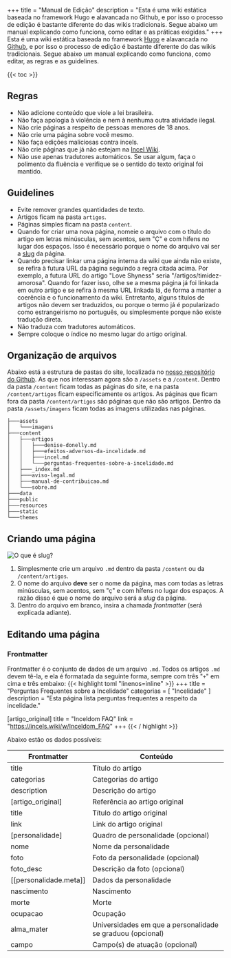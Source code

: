 +++
title = "Manual de Edição"
description = "Esta é uma wiki estática baseada no framework Hugo e alavancada no Github, e por isso o processo de edição é bastante diferente do das wikis tradicionais. Segue abaixo um manual explicando como funciona, como editar e as práticas exigidas."
+++
Esta é uma wiki estática baseada no framework [Hugo](https://gohugo.io/) e alavancada no [Github](https://github.com/), e por isso o processo de edição é bastante diferente do das wikis tradicionais. Segue abaixo um manual explicando como funciona, como editar, as regras e as guidelines.

{{< toc >}}

## Regras
* Não adicione conteúdo que viole a lei brasileira.
* Não faça apologia à violência e nem à nenhuma outra atividade ilegal.
* Não crie páginas a respeito de pessoas menores de 18 anos.
* Não crie uma página sobre você mesmo.
* Não faça edições maliciosas contra incels.
* Não crie páginas que já não estejam na [Incel Wiki](https://incels.wiki).
* Não use apenas tradutores automáticos. Se usar algum, faça o polimento da fluência e verifique se o sentido do texto original foi mantido.

## Guidelines
* Evite remover grandes quantidades de texto.
* Artigos ficam na pasta `artigos`.
* Páginas simples ficam na pasta `content`.
* Quando for criar uma nova página, nomeie o arquivo com o título do artigo em letras minúsculas, sem acentos, sem "Ç" e com hífens no lugar dos espaços. Isso é necessário porque o nome do arquivo vai ser a [slug](https://pt.m.wikipedia.org/wiki/Slug_(programa%C3%A7%C3%A3o)) da página.
* Quando precisar linkar uma página interna da wiki que ainda não existe, se refira à futura URL da página seguindo a regra citada acima. Por exemplo, a futura URL do artigo "Love Shyness" seria "/artigos/timidez-amorosa". Quando for fazer isso, olhe se a mesma página já foi linkada em outro artigo e se refira à mesma URL linkada lá, de forma a manter a coerência e o funcionamento da wiki. Entretanto, alguns títulos de artigos não devem ser traduzidos, ou porque o termo já é popularizado como estrangeirismo no português, ou simplesmente porque não existe tradução direta.
* Não traduza com tradutores automáticos.
* Sempre coloque o índice no mesmo lugar do artigo original.

## Organização de arquivos
Abaixo está a estrutura de pastas do site, localizada no [nosso repositório do Github](https://github.com/aUnuser/Incel-Wiki-Brasil). As que nos interessam agora são a `/assets` e a `/content`. Dentro da pasta `/content` ficam todas as páginas do site, e na pasta `/content/artigos` ficam especificamente os artigos. As páginas que ficam fora da pasta `/content/artigos` são páginas que não são artigos. Dentro da pasta `/assets/imagens` ficam todas as imagens utilizadas nas páginas.
```
├───assets
│   └───imagens
├───content
│   ├───artigos
│   │   ├───denise-donelly.md
│   │   ├───efeitos-adversos-da-incelidade.md
│   │   ├───incel.md
│   │   └───perguntas-frequentes-sobre-a-incelidade.md
│   ├───_index.md
│   ├───aviso-legal.md
│   ├───manual-de-contribuicao.md
│   └───sobre.md
├───data
├───public
├───resources
├───static
└───themes
```

## Criando uma página
![O que é slug?](imagens/o-que-e-slug.jpg "desktop-right")

1. Simplesmente crie um arquivo `.md` dentro da pasta `/content` ou da `/content/artigos`.
2. O nome do arquivo **deve** ser o nome da página, mas com todas as letras minúsculas, sem acentos, sem "ç" e com hífens no lugar dos espaços. A razão disso é que o nome do arquivo será a *slug* da página.
3. Dentro do arquivo em branco, insira a chamada *frontmatter* (será explicada adiante).

## Editando uma página
### Frontmatter
Frontmatter é o conjunto de dados de um arquivo `.md`. Todos os artigos `.md` devem tê-la, e ela é formatada da seguinte forma, sempre com três "`+`" em cima e três embaixo:
{{< highlight toml "linenos=inline" >}}
+++
title = "Perguntas Frequentes sobre a Incelidade"
categorias = [ "Incelidade" ]
description = "Esta página lista perguntas frequentes a respeito da incelidade."

[artigo_original]
title = "Inceldom FAQ"
link = "https://incels.wiki/w/Inceldom_FAQ"
+++
{{< / highlight >}}

Abaixo estão os dados possíveis:

| Frontmatter            | Conteúdo                                                   |
|------------------------|------------------------------------------------------------|
| title                  | Título do artigo                                           |
| categorias             | Categorias do artigo                                       |
| description            | Descrição do artigo                                        |
| [artigo_original]      | Referência ao artigo original                              |
| title                  | Título do artigo original                                  |
| link                   | Link do artigo original                                    |
| [personalidade]        | Quadro de personalidade (opcional)                         |
| nome                   | Nome da personalidade                                      |
| foto                   | Foto da personalidade (opcional)                           |
| foto_desc              | Descrição da foto (opcional)                               |
| [[personalidade.meta]] | Dados da personalidade                                     |
| nascimento             | Nascimento                                                 |
| morte                  | Morte                                                      |
| ocupacao               | Ocupação                                                   |
| alma_mater             | Universidades em que a personalidade se graduou (opcional) |
| campo                  | Campo(s) de atuação (opcional)                             |